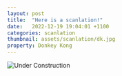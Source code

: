 ```yaml
---
layout: post
title:  "Here is a scanlation!"
date:   2022-12-19 19:04:01 +1100
categories: scanlation
thumbnail: assets/scanlation/dk.jpg
property: Donkey Kong
---
```


![Under Construction](https://user-images.githubusercontent.com/2846578/50296613-dccba200-0448-11e9-93af-da1015f2796f.gif)
